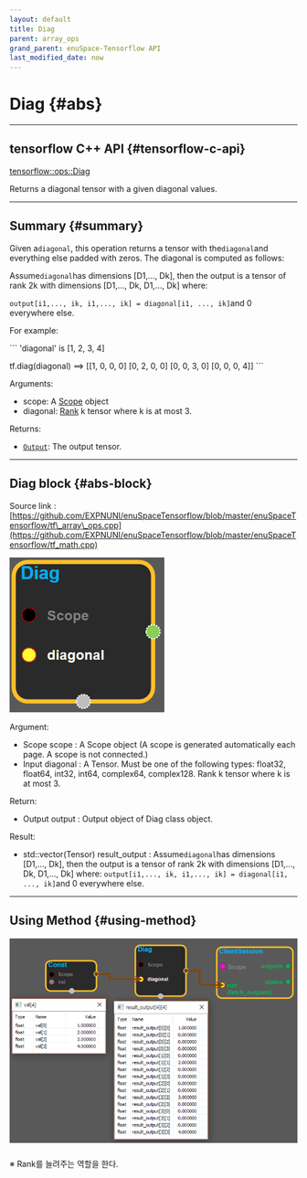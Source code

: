 ```yaml
--- 
layout: default 
title: Diag 
parent: array_ops 
grand_parent: enuSpace-Tensorflow API 
last_modified_date: now 
--- 
```


# Diag {#abs}

---

## tensorflow C++ API {#tensorflow-c-api}

[tensorflow::ops::Diag](https://www.tensorflow.org/versions/r1.2/api_docs/cc/class/tensorflow/ops/diag)

Returns a diagonal tensor with a given diagonal values.

---

## Summary {#summary}

Given a`diagonal`, this operation returns a tensor with the`diagonal`and everything else padded with zeros. The diagonal is computed as follows:

Assume`diagonal`has dimensions \[D1,..., Dk\], then the output is a tensor of rank 2k with dimensions \[D1,..., Dk, D1,..., Dk\] where:

`output[i1,..., ik, i1,..., ik] = diagonal[i1, ..., ik]`and 0 everywhere else.

For example:

\`\`\` 'diagonal' is \[1, 2, 3, 4\]

tf.diag\(diagonal\) ==&gt; \[\[1, 0, 0, 0\] \[0, 2, 0, 0\] \[0, 0, 3, 0\] \[0, 0, 0, 4\]\] \`\`\`

Arguments:

* scope: A [Scope](https://www.tensorflow.org/versions/r1.2/api_docs/cc/class/tensorflow/scope.html#classtensorflow_1_1_scope) object
* diagonal: [Rank](https://www.tensorflow.org/versions/r1.2/api_docs/cc/class/tensorflow/ops/rank.html#classtensorflow_1_1ops_1_1_rank) k tensor where k is at most 3.

Returns:

* [`Output`](https://www.tensorflow.org/versions/r1.2/api_docs/cc/class/tensorflow/output.html#classtensorflow_1_1_output): The output tensor.

---

## Diag block {#abs-block}

Source link :[https://github.com/EXPNUNI/enuSpaceTensorflow/blob/master/enuSpaceTensorflow/tf\_array\_ops.cpp](https://github.com/EXPNUNI/enuSpaceTensorflow/blob/master/enuSpaceTensorflow/tf_math.cpp)

![](./assets/array_ops/diag1.png)

Argument:

* Scope scope : A Scope object \(A scope is generated automatically each page. A scope is not connected.\)
* Input diagonal : A Tensor. Must be one of the following types: float32, float64, int32, int64, complex64, complex128. Rank k tensor where k is at most 3.

Return:

* Output output : Output object of Diag class object. 

Result:

* std::vector\(Tensor\) result\_output : Assume`diagonal`has dimensions \[D1,..., Dk\], then the output is a tensor of rank 2k with dimensions \[D1,..., Dk, D1,..., Dk\] where: `output[i1,..., ik, i1,..., ik] = diagonal[i1, ..., ik]`and 0 everywhere else.

---

## Using Method {#using-method}

##### ![](./assets/array_ops/diag2.png)

※ Rank를 늘려주는 역할을 한다.

